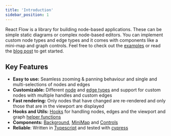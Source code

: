 ```yaml
---
title: 'Introduction'
sidebar_position: 1
---
```


React Flow is a library for building node-based applications. These can be simple static diagrams or complex node-based editors. You can implement custom node types and edge types and it comes with components like a mini-map and graph controls. Feel free to check out the [examples](https://reactflow.dev/examples/) or read the [blog post](https://webkid.io/blog/react-flow-node-based-graph-library/) to get started.

## Key Features

- **Easy to use:** Seamless zooming & panning behaviour and single and multi-selections of nodes and edges
- **Customizable:** Different [node](/docs/api/node-types/) and [edge types](/docs/api/edge-types) and support for custom nodes with multiple handles and custom edges
- **Fast rendering:** Only nodes that have changed are re-rendered and only those that are in the viewport are displayed
- **Hooks and Utils:** [Hooks](/docs/api/hooks/useReactFlow) for handling nodes, edges and the viewport and graph [helper functions](/docs/api/helper-functions/)
- **Components:** [Background](/docs/api/components/background/), [MiniMap](/docs/api/components/minimap/) and [Controls](/docs/api/components/controls/)
- **Reliable**: Written in [Typescript](https://www.typescriptlang.org/) and tested with [cypress](https://www.cypress.io/)

